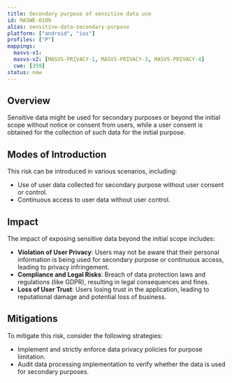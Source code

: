 ```yaml
---
title: Secondary purpose of sensitive data use
id: MASWE-0109
alias: sensitive-data-secondary-purpose
platform: ["android", "ios"]
profiles: ["P"]
mappings:
  masvs-v1: 
  masvs-v2: [MASVS-PRIVACY-1, MASVS-PRIVACY-3, MASVS-PRIVACY-4]
  cwe: [359]
status: new
---
```


## Overview

Sensitive data might be used for secondary purposes or beyond the initial scope without notice or consent from users, while a user consent is obtained for the collection of such data for the initial purpose.

## Modes of Introduction

This risk can be introduced in various scenarios, including:

- Use of user data collected for secondary purpose without user consent or control.
- Continuous access to user data without user control.


## Impact

The impact of exposing sensitive data beyond the initial scope includes:

- **Violation of User Privacy**: Users may not be aware that their personal information is being used for secondary purpose or continuous access, leading to privacy infringement.
- **Compliance and Legal Risks**: Breach of data protection laws and regulations (like GDPR), resulting in legal consequences and fines.
- **Loss of User Trust**: Users losing trust in the application, leading to reputational damage and potential loss of business.

## Mitigations

To mitigate this risk, consider the following strategies:

- Implement and strictly enforce data privacy policies for purpose limitation.
- Audit data processing implementation to verify whether the data is used for secondary purposes.

